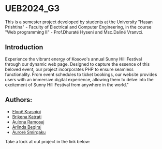 # UEB2024_G3
This is a semester project developed by students at the University "Hasan Prishtina" - Faculty of Electrical and Computer Engineering, in the course "Web programming II" - Prof.Dhuratë Hyseni and Msc.Dalinë Vranvci.

## Introduction
Experience the vibrant energy of Kosovo's annual Sunny Hill Festival through our dynamic web page. Designed to capture the essence of this beloved event, our project incorporates PHP to ensure seamless functionality. From event schedules to ticket bookings, our website provides users with an immersive digital experience, allowing them to delve into the excitement of Sunny Hill Festival from anywhere in the world."


## Authors:
* [Elonë Krasniqi](https://github.com/elonekrasniqi)
* [Brikena Katrati](https://github.com/brikenakastrati)
* [Aulona Ramosaj](https://github.com/aulonaramosaj)
* [Arlinda Beqiraj](https://github.com/arlindabeqiraj)
* [Aurorë Smirqaku](https://github.com/auroresmirqaku)


Take a look at out project in the link below:
